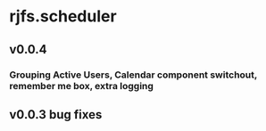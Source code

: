 # rjfs.scheduler

## v0.0.4
### Grouping Active Users, Calendar component switchout, remember me box, extra logging

## v0.0.3 bug fixes

